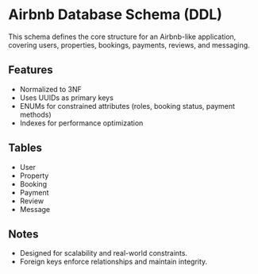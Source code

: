 # Airbnb Database Schema (DDL)

This schema defines the core structure for an Airbnb-like application, covering users, properties, bookings, payments, reviews, and messaging.

## Features
- Normalized to 3NF
- Uses UUIDs as primary keys
- ENUMs for constrained attributes (roles, booking status, payment methods)
- Indexes for performance optimization

## Tables
- User
- Property
- Booking
- Payment
- Review
- Message

## Notes
- Designed for scalability and real-world constraints.
- Foreign keys enforce relationships and maintain integrity.
